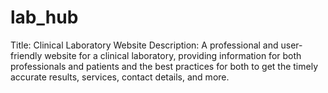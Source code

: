 # lab_hub
Title: Clinical Laboratory Website Description: A professional and user-friendly website for a clinical laboratory, providing information for both professionals and patients and the best practices for both to get the timely accurate results, services, contact details, and more.
